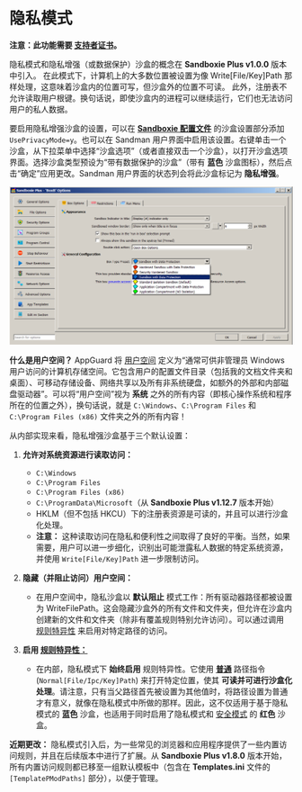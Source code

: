 # 隐私模式

**注意：此功能需要 [支持者证书](https://sandboxie-plus.com/supporter-certificate/)。**

隐私模式和隐私增强（或数据保护）沙盒的概念在 **Sandboxie Plus v1.0.0** 版本中引入。
在此模式下，计算机上的大多数位置被设置为像 Write[File/Key]Path 那样处理，这意味着沙盒内的位置可写，但沙盒外的位置不可读。
此外，注册表不允许读取用户根键。换句话说，即使沙盒内的进程可以继续运行，它们也无法访问用户的私人数据。

要启用隐私增强沙盒的设置，可以在 **[Sandboxie 配置文件](../Content/SandboxieIni.md)** 的沙盒设置部分添加 `UsePrivacyMode=y`。也可以在 Sandman 用户界面中启用该设置。右键单击一个沙盒，从下拉菜单中选择“沙盒选项”（或者直接双击一个沙盒），以打开沙盒选项界面。选择沙盒类型预设为“带有数据保护的沙盒”（带有 **蓝色** 沙盒图标），然后点击“确定”应用更改。Sandman 用户界面的状态列会将此沙盒标记为 **隐私增强**。

![](../Media/Box_PrivacyMode.png)

**什么是用户空间？** AppGuard 将 [用户空间](https://malwaretips.com/threads/run-by-smartscreen-utility.65145/post-561364) 定义为“通常可供非管理员 Windows 用户访问的计算机存储空间。它包含用户的配置文件目录（包括我的文档文件夹和桌面）、可移动存储设备、网络共享以及所有非系统硬盘，如额外的外部和内部磁盘驱动器”。可以将“用户空间”视为 **系统** 之外的所有内容（即核心操作系统和程序所在的位置之外），换句话说，就是 `C:\Windows`、`C:\Program Files` 和 `C:\Program Files (x86)` 文件夹之外的所有内容！

从内部实现来看，隐私增强沙盒基于三个默认设置：

1. **允许对系统资源进行读取访问：**

    - `C:\Windows`
    - `C:\Program Files`
    - `C:\Program Files (x86)`
    - `C:\ProgramData\Microsoft`（从 **Sandboxie Plus v1.12.7** 版本开始）
    - HKLM（但不包括 HKCU）下的注册表资源是可读的，并且可以进行沙盒化处理。
    - **注意：** 这种读取访问在隐私和便利性之间取得了良好的平衡。当然，如果需要，用户可以进一步细化，识别出可能泄露私人数据的特定系统资源，并使用 `Write[File/Key]Path` 进一步限制访问。

2. **隐藏（并阻止访问）用户空间：**

    - 在用户空间中，隐私沙盒以 **默认阻止** 模式工作：所有驱动器路径都被设置为 WriteFilePath。这会隐藏沙盒外的所有文件和文件夹，但允许在沙盒内创建新的文件和文件夹（除非有覆盖规则特别允许访问）。可以通过调用 [规则特异性](../PlusContent/RuleSpecificity.md) 来启用对特定路径的访问。

3. **启用 [规则特异性：](../PlusContent/RuleSpecificity.md)**

    - 在内部，隐私模式下 **始终启用** 规则特异性。它使用 **[普通](../Content/NormalFilePath.md)** 路径指令 (`Normal[File/Ipc/Key]Path`) 来打开特定位置，使其 **可读并可进行沙盒化处理**。请注意，只有当父路径首先被设置为其他值时，将路径设置为普通才有意义，就像在隐私模式中所做的那样。因此，这不仅适用于基于隐私模式的 **蓝色** 沙盒，也适用于同时启用了隐私模式和 [安全模式](../PlusContent/security-mode.md) 的 **红色** 沙盒。

**近期更改：** 隐私模式引入后，为一些常见的浏览器和应用程序提供了一些内置访问规则，并且在后续版本中进行了扩展。从 **Sandboxie Plus v1.8.0** 版本开始，所有内置访问规则都已移至一组默认模板中（包含在 **Templates.ini** 文件的 `[TemplatePModPaths]` 部分），以便于管理。